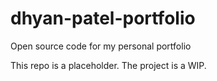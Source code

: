 # dhyan-patel-portfolio
Open source code for my personal portfolio

This repo is a placeholder. The project is a WIP. 
